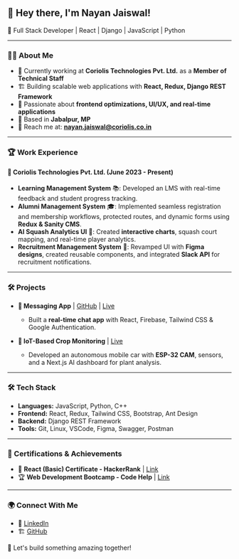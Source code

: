 ## 👋 Hey there, I'm Nayan Jaiswal!

🚀 Full Stack Developer | React | Django | JavaScript | Python

---

### 👨‍💻 About Me
- 🔭 Currently working at **Coriolis Technologies Pvt. Ltd.** as a **Member of Technical Staff**
- 🏗 Building scalable web applications with **React, Redux, Django REST Framework**
- 🎨 Passionate about **frontend optimizations, UI/UX, and real-time applications**
- 📍 Based in **Jabalpur, MP**
- 📧 Reach me at: **nayan.jaiswal@coriolis.co.in**

---

### 🏆 Work Experience
#### 🚀 Coriolis Technologies Pvt. Ltd. (June 2023 - Present)
- **Learning Management System** 📚: Developed an LMS with real-time feedback and student progress tracking.
- **Alumni Management System** 🎓: Implemented seamless registration and membership workflows, protected routes, and dynamic forms using **Redux & Sanity CMS**.
- **AI Squash Analytics UI** 🏓: Created **interactive charts**, squash court mapping, and real-time player analytics.
- **Recruitment Management System** 🏢: Revamped UI with **Figma designs**, created reusable components, and integrated **Slack API** for recruitment notifications.

---

### 🛠 Projects
- **💬 Messaging App** | [GitHub](#) | [Live](#)
  - Built a **real-time chat app** with React, Firebase, Tailwind CSS & Google Authentication.

- **🌱 IoT-Based Crop Monitoring** | [Live](#)
  - Developed an autonomous mobile car with **ESP-32 CAM**, sensors, and a Next.js AI dashboard for plant analysis.

---

### 🛠 Tech Stack
- **Languages:** JavaScript, Python, C++
- **Frontend:** React, Redux, Tailwind CSS, Bootstrap, Ant Design
- **Backend:** Django REST Framework
- **Tools:** Git, Linux, VSCode, Figma, Swagger, Postman

---

### 📜 Certifications & Achievements
- 🏅 **React (Basic) Certificate - HackerRank** | [Link](#)
- 🏆 **Web Development Bootcamp - Code Help** | [Link](#)

---

### 🌍 Connect With Me
- 💼 [LinkedIn](#)
- 🏗 [GitHub](#)

🚀 Let's build something amazing together!


